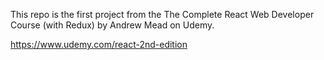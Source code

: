 This repo is the first project from the The Complete React Web Developer Course (with Redux) by Andrew Mead on Udemy.

https://www.udemy.com/react-2nd-edition

